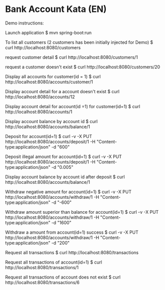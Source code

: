 # Bank Account Kata (EN)


Demo instructions:

Launch application
$ mvn spring-boot:run

To list all customers (2 customers has been initially injected for Demo)
$ curl http://localhost:8080/customers

request customer detail
$ curl http://localhost:8080/customers/1

request a customer doesn't exist
$ curl http://localhost:8080/customers/20

Display all accounts for customer(id = 1)
$ curl http://localhost:8080/accounts/customer/1

Display account detail for a account doesn't exist
$ curl http://localhost:8080/accounts/12

Display account detail for account(id =1) for customer(id=1)
$ curl http://localhost:8080/accounts/1

Display account balance by account id
$ curl http://localhost:8080/accounts/balance/1

Deposit for account(id=1)
$ curl -v -X PUT http://localhost:8080/accounts/deposit/1 -H "Content-type:application/json" -d "600"

Deposit illegal amount for account(id=1)
$ curl -v -X PUT http://localhost:8080/accounts/deposit/1 -H "Content-type:application/json" -d "0.005"

Display account balance by account id after deposit
$ curl http://localhost:8080/accounts/balance/1

Withdraw negative amount for account(id=1)
$ curl -v -X PUT http://localhost:8080/accounts/withdraw/1 -H "Content-type:application/json" -d "-600"

Withdraw amount superior than balance for account(id=1)
$ curl -v -X PUT http://localhost:8080/accounts/withdraw/1 -H "Content-type:application/json" -d "1600"

Withdraw a amount from account(id=1) success
$ curl -v -X PUT http://localhost:8080/accounts/withdraw/1 -H "Content-type:application/json" -d "200"

Request all transactions
$ curl http://localhost:8080/transactions

Request all transactions of account(id=1)
$ curl http://localhost:8080/transactions/1

Request all transactions of account does not exist
$ curl http://localhost:8080/transactions/6

